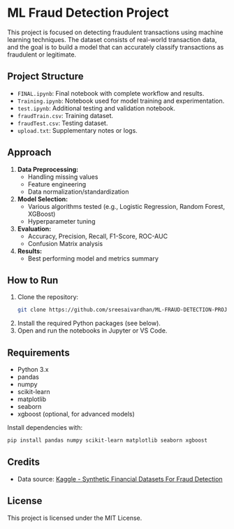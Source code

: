 # ML Fraud Detection Project

This project is focused on detecting fraudulent transactions using machine learning techniques. The dataset consists of real-world transaction data, and the goal is to build a model that can accurately classify transactions as fraudulent or legitimate.

## Project Structure
- `FINAL.ipynb`: Final notebook with complete workflow and results.
- `Training.ipynb`: Notebook used for model training and experimentation.
- `test.ipynb`: Additional testing and validation notebook.
- `fraudTrain.csv`: Training dataset.
- `fraudTest.csv`: Testing dataset.
- `upload.txt`: Supplementary notes or logs.

## Approach
1. **Data Preprocessing:**
   - Handling missing values
   - Feature engineering
   - Data normalization/standardization
2. **Model Selection:**
   - Various algorithms tested (e.g., Logistic Regression, Random Forest, XGBoost)
   - Hyperparameter tuning
3. **Evaluation:**
   - Accuracy, Precision, Recall, F1-Score, ROC-AUC
   - Confusion Matrix analysis
4. **Results:**
   - Best performing model and metrics summary

## How to Run
1. Clone the repository:
   ```bash
   git clone https://github.com/sreesaivardhan/ML-FRAUD-DETECTION-PROJECT.git
   ```
2. Install the required Python packages (see below).
3. Open and run the notebooks in Jupyter or VS Code.

## Requirements
- Python 3.x
- pandas
- numpy
- scikit-learn
- matplotlib
- seaborn
- xgboost (optional, for advanced models)

Install dependencies with:
```bash
pip install pandas numpy scikit-learn matplotlib seaborn xgboost
```

## Credits
- Data source: [Kaggle - Synthetic Financial Datasets For Fraud Detection](https://www.kaggle.com/mlg-ulb/creditcardfraud)

## License
This project is licensed under the MIT License.
